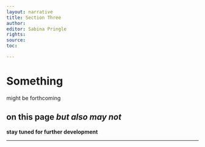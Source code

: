 ```yaml
---
layout: narrative
title: Section Three
author:
editor: Sabina Pringle
rights:
source:
toc:

---
```


# Something

might be forthcoming

## on this page *but also may not*

**stay tuned for further development**

---
